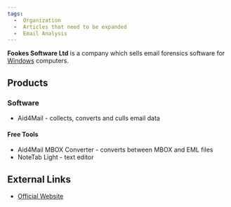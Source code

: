 ```yaml
---
tags:
  -  Organization
  -  Articles that need to be expanded
  -  Email Analysis
---
```

**Fookes Software Ltd** is a company which sells email forensics
software for [Windows](windows.md) computers.

## Products

### Software

- Aid4Mail - collects, converts and culls email data

#### Free Tools

- Aid4Mail MBOX Converter - converts between MBOX and EML files
- NoteTab Light - text editor

## External Links

- [Official Website](http://www.fookes.com/)

